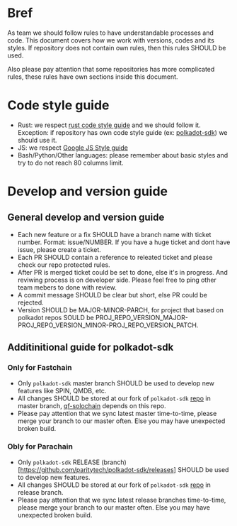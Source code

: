 # Bref
As team we should follow rules to have understandable processes and code. This document covers how we work with versions, codes and its styles. If repository does not contain own rules, then this rules SHOULD be used.

Also please pay attention that some repositories has more complicated rules, these rules have own sections inside this document.

# Code style guide

- Rust: we respect [rust code style guide](https://doc.rust-lang.org/nightly/style-guide/) and we should follow it. Exception: if repository has own code style guide (ex: [polkadot-sdk](https://github.com/paritytech/substrate/blob/master/docs/STYLE_GUIDE.md)) we should use it.
- JS: we respect [Google JS Style guide](https://google.github.io/styleguide/jsguide.html)
- Bash/Python/Other languages: please remember about basic styles and try to do not reach 80 columns limit.

# Develop and version guide

## General develop and version guide
- Each new feature or a fix SHOULD have a branch name with ticket number. Format: issue/NUMBER. If you have a huge ticket and dont have issue, please create a ticket.
- Each PR SHOULD contain a reference to releated ticket and please check our repo protected rules.
- After PR is merged ticket could be set to done, else it's in progress. And reviwing process is on developer side. Please feel free to ping other team mebers to done with review.
- A commit message SHOULD be clear but short, else PR could be rejected.
- Version SHOULD be MAJOR-MINOR-PARCH, for project that based on polkadot repos SOULD be PROJ_REPO_VERSION_MAJOR-PROJ_REPO_VERSION_MINOR-PROJ_REPO_VERSION_PATCH.

## Additinitional guide for polkadot-sdk

### Only for Fastchain
- Only `polkadot-sdk` master branch SHOULD be used to develop new features like SPIN, QMDB, etc.
- All changes SHOULD be stored at our fork of `polkadot-sdk` [repo](https://github.com/QuantumFusion-network/polkadot-sdk) in master branch, [qf-solochain](https://github.com/QuantumFusion-network/qf-solochain) depends on this repo.
- Please pay attention that we sync latest master time-to-time, please merge your branch to our master often. Else you may have unexpected broken build.

### Obly for Parachain
- Only `polkadot-sdk` RELEASE (branch)[https://github.com/paritytech/polkadot-sdk/releases] SHOULD be used to develop new features.
- All changes SHOULD be stored at our fork of `polkadot-sdk` [repo](https://github.com/QuantumFusion-network/polkadot-sdk) in release branch.
- Please pay attention that we sync latest release branches time-to-time, please merge your branch to our master often. Else you may have unexpected broken build.

